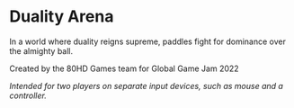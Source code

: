 # Duality Arena

In a world where duality reigns supreme, paddles fight for dominance over the almighty ball.

Created by the 80HD Games team for Global Game Jam 2022

*Intended for two players on separate input devices, such as mouse and a controller.*
